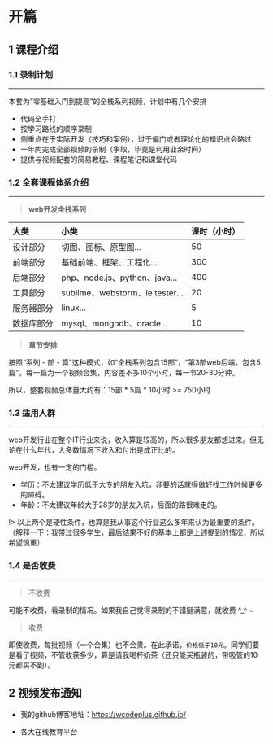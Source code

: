 # **开篇**

## 1 课程介绍

### 1.1 录制计划

---

本套为“零基础入门到提高”的全栈系列视频，计划中有几个安排

- 代码全手打
- 按学习路线的顺序录制
- 侧重点在于实际开发（技巧和案例），过于偏门或者理论化的知识点会略过
- 一年内完成全部视频的录制（争取，毕竟是利用业余时间）
- 提供与视频配套的简易教程、课程笔记和课堂代码

### 1.2 全套课程体系介绍

---

> **web开发全栈系列**

| 大类          | 小类                  | 课时（小时）            |
| :------------ |:-----------------------| :---------------|
| 设计部分      | 切图、图标、原型图...| 50 |
| 前端部分      | 基础前端、框架、工程化... | 300 |
| 后端部分      | php、node.js、python、java...| 400 |
| 工具部分      | sublime、webstorm、ie tester...| 20 |
| 服务器部分    | linux... | 5|
| 数据库部分    | mysql、mongodb、oracle... | 10 |


> **章节安排**

按照“系列 - 部 - 篇”这种模式，如“全栈系列包含15部”，“第3部web后端，包含5篇”。每一篇为一个视频合集，内容差不多10个小时，每一节20-30分钟。

所以，整套视频总体量大约有：15部 \* 5篇 \* 10小时 >= 750小时

### 1.3 适用人群

---

web开发行业在整个IT行业来说，收入算是较高的，所以很多朋友都想进来。但无论在什么年代，大多数情况下收入和付出是成正比的。

web开发，也有一定的门槛。

- 学历：不太建议学历低于大专的朋友入坑，非要的话就得做好找工作时候更多的障碍。
- 年龄：不太建议年龄大于28岁的朋友入坑，后面的路很难走的。

!> 以上两个是硬性条件，也算是我从事这个行业这么多年来认为最重要的条件。
（解释一下：我带过很多学生，最后结果不好的基本上都是上述提到的情况，所以希望慎重）

### 1.4 是否收费

---

> 不收费

可能不收费，看录制的情况。如果我自己觉得录制的不错挺满意，就收费 ^\_^ ~

> 收费

即使收费，每批视频（一个合集）也不会贵。在此承诺，`价格低于10元`。同学们要是看了视频，不管收获多少，算是请我喝杯奶茶（还只能买瓶装的，带吸管的10元都买不到）。

## 2 视频发布通知

- 我的github博客地址：https://wcodeplus.github.io/ 

- 各大在线教育平台


